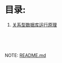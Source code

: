 #    目录:


1.   [关系型数据库运行原理](articles/how_does_relational_database_work.md)

<br/>
<br/>
<br/>


NOTE:
      [README.md](REAME.md)
